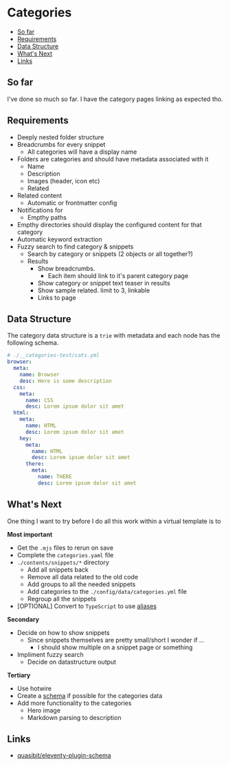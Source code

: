 # Categories
- [So far](#so-far)
- [Requirements](#requirements)
- [Data Structure](#data-structure)
- [What's Next](#whats-next)
- [Links](#links)

## So far
I've done so much so far. I have the category pages linking as expected tho.

## Requirements
- Deeply nested folder structure
- Breadcrumbs for every snippet
  - All categories will have a display name
- Folders are categories and should have metadata associated with it
  - Name
  - Description
  - Images (header, icon etc)
  - Related
- Related content
  - Automatic or frontmatter config
- Notifications for
  - Empthy paths
- Empthy directories should display the configured content for that category
- Automatic keyword extraction
- Fuzzy search to find category & snippets
  - Search by category or snippets (2 objects or all together?)
  - Results
    - Show breadcrumbs.
      - Each item should link to it's parent category page
    - Show category or snippet text teaser in results 
    - Show sample related. limit to 3, linkable
    - Links to page

## Data Structure
The category data structure is a `trie` with metadata and each node has the following schema.

```yaml
# ./__categories-test/cats.yml
browser:
  meta:
    name: Browser
    desc: Here is some description
  css:
    meta:
      name: CSS
      desc: Lorem ipsum dolor sit amet
  html:
    meta:
      name: HTML
      desc: Lorem ipsum dolor sit amet
    hey:
      meta:
        name: HTML
        desc: Lorem ipsum dolor sit amet
      there:
        meta:
          name: THERE
          desc: Lorem ipsum dolor sit amet
```

## What's Next
One thing I want to try before I do all this work within a virtual template is to

**Most important**
- Get the `.mjs` files to rerun on save
- Complete the `categories.yaml` file
- `./contents/snippets/*` directory
  - Add all snippets back
  - Remove all data related to the old code
  - Add groups to all the needed snippets
  - Add categories to the `./config/data/categories.yml` file
  - Regroup all the snippets
- [OPTIONAL] Convert to `TypeScript` to use [aliases](https://blog.logrocket.com/using-path-aliases-cleaner-react-typescript-imports/)

**Secondary**
- Decide on how to show snippets
  - Since snippets themselves are pretty small/short I wonder if ...
    - I should show multiple on a snippet page or something
- Impliment fuzzy search
  - Decide on datastructure output

**Tertiary**
- Use hotwire
- Create a [schema](https://www.11ty.dev/docs/data-validate/) if possible for the categories data
- Add more functionality to the categories
  - Hero image
  - Markdown parsing to description

## Links
- [quasibit/eleventy-plugin-schema](https://github.com/quasibit/eleventy-plugin-schema?tab=readme-ov-file)
